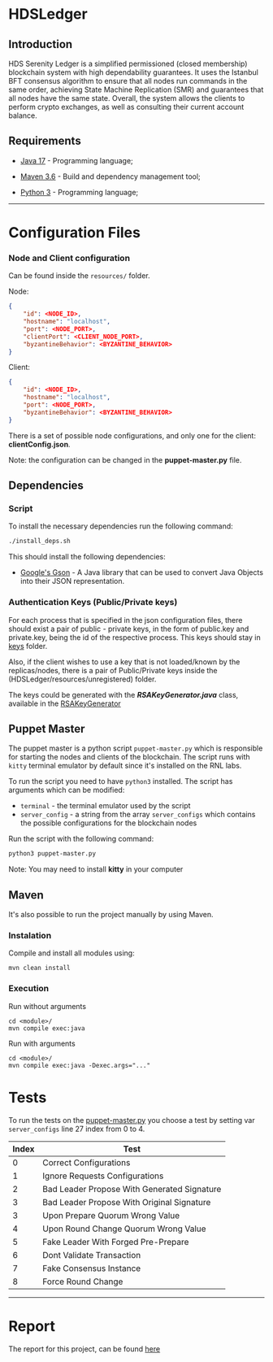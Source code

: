# HDSLedger

## Introduction

HDS Serenity Ledger is a simplified permissioned (closed membership) blockchain system with high dependability
guarantees. It uses the Istanbul BFT consensus algorithm to ensure that all nodes run commands
in the same order, achieving State Machine Replication (SMR) and guarantees that all nodes
have the same state. 
Overall, the system allows the clients to perform crypto exchanges, as well as consulting their current account balance.

## Requirements

- [Java 17](https://www.oracle.com/java/technologies/javase-jdk17-downloads.html) - Programming language;

- [Maven 3.6](https://maven.apache.org/) - Build and dependency management tool;

- [Python 3](https://www.python.org/downloads/) - Programming language;

---

# Configuration Files

### Node and Client configuration

Can be found inside the `resources/` folder.

Node:
```json
{
    "id": <NODE_ID>,
    "hostname": "localhost",
    "port": <NODE_PORT>,
    "clientPort": <CLIENT_NODE_PORT>,
    "byzantineBehavior": <BYZANTINE_BEHAVIOR>
}
```

Client:
```json
{
    "id": <NODE_ID>,
    "hostname": "localhost",
    "port": <NODE_PORT>,
    "byzantineBehavior": <BYZANTINE_BEHAVIOR>
}
```

There is a set of possible node configurations, and only one for the client: **clientConfig.json**.

Note: the configuration can be changed in the **puppet-master.py** file.

## Dependencies

### Script

To install the necessary dependencies run the following command:

```bash
./install_deps.sh
```

This should install the following dependencies:

- [Google's Gson](https://github.com/google/gson) - A Java library that can be used to convert Java Objects into their JSON representation.

### Authentication Keys (Public/Private keys)

For each process that is specified in the json configuration files, there should exist a pair of public - private keys, in the form of public<ID>.key and private<ID>.key, <ID> being the id of the respective process. This keys should stay in [keys](HDSLedger/resources/keys) folder.

Also, if the client wishes to use a key that is not loaded/known by the replicas/nodes, there is a pair of Public/Private keys inside the (HDSLedger/resources/unregistered) folder.

The keys could be generated with the ***RSAKeyGenerator.java*** class, available in the [RSAKeyGenerator](HDSLedger/Communication/src/main/java/pt/ulisboa/tecnico/hdsledger/communication/cripto/RSAKeyGenerator.java)

## Puppet Master

The puppet master is a python script `puppet-master.py` which is responsible for starting the nodes and clients of the blockchain.
The script runs with `kitty` terminal emulator by default since it's installed on the RNL labs.

To run the script you need to have `python3` installed.
The script has arguments which can be modified:

- `terminal` - the terminal emulator used by the script
- `server_config` - a string from the array `server_configs` which contains the possible configurations for the blockchain nodes

Run the script with the following command:

```bash
python3 puppet-master.py
```
Note: You may need to install **kitty** in your computer

## Maven

It's also possible to run the project manually by using Maven.

### Instalation

Compile and install all modules using:

```
mvn clean install
```

### Execution

Run without arguments

```
cd <module>/
mvn compile exec:java
```

Run with arguments

```
cd <module>/
mvn compile exec:java -Dexec.args="..."
```

# Tests

To run the tests on the [puppet-master.py](HDSLedger/puppet-master.py) you choose a test by setting var `server_configs` line 27 index from 0 to 4.

Index | Test 
-----|-----
0 | Correct Configurations
1 | Ignore Requests Configurations
2 | Bad Leader Propose With Generated Signature
3 | Bad Leader Propose With Original Signature
3 | Upon Prepare Quorum Wrong Value
4 | Upon Round Change Quorum Wrong Value
5 | Fake Leader With Forged Pre-Prepare
6 | Dont Validate Transaction
7 | Fake Consensus Instance
8 | Force Round Change

---

# Report

The report for this project, can be found [here](docs/Report.pdf)